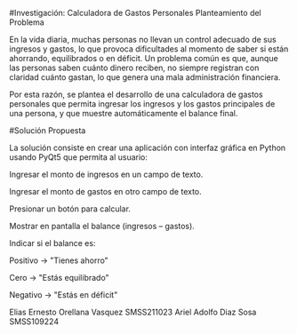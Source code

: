 #Investigación: Calculadora de Gastos Personales
Planteamiento del Problema

En la vida diaria, muchas personas no llevan un control adecuado de sus ingresos y gastos, lo que provoca dificultades al momento de saber si están ahorrando, equilibrados o en déficit.
Un problema común es que, aunque las personas saben cuánto dinero reciben, no siempre registran con claridad cuánto gastan, lo que genera una mala administración financiera.

Por esta razón, se plantea el desarrollo de una calculadora de gastos personales que permita ingresar los ingresos y los gastos principales de una persona, y que muestre automáticamente el balance final.




#Solución Propuesta

La solución consiste en crear una aplicación con interfaz gráfica en Python usando PyQt5 que permita al usuario:

Ingresar el monto de ingresos en un campo de texto.

Ingresar el monto de gastos en otro campo de texto.

Presionar un botón para calcular.

Mostrar en pantalla el balance (ingresos – gastos).

Indicar si el balance es:

Positivo → "Tienes ahorro"

Cero → "Estás equilibrado"

Negativo → "Estás en déficit"


Elias Ernesto Orellana Vasquez SMSS211023
Ariel Adolfo Diaz Sosa SMSS109224

